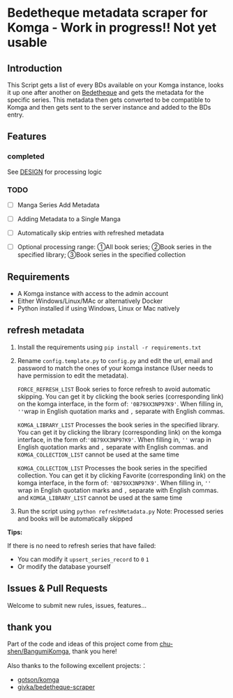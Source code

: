 # Bedetheque metadata scraper for Komga - Work in progress!! Not yet usable

## Introduction

This Script gets a list of every BDs available on your Komga instance,
looks it up one after another on [Bedetheque](https://www.bedetheque.com/) and gets the metadata for the specific series.
This metadata then gets converted to be compatible to Komga and then gets sent to the server instance and added to the BDs entry.

## Features

### completed

See [DESIGN](DESIGN.md) for processing logic

### TODO

- [ ] Manga Series Add Metadata
- [ ] Adding Metadata to a Single Manga
- [ ] Automatically skip entries with refreshed metadata
- [ ] Optional processing range: ①All book series; ②Book series in the specified library; ③Book series in the specified collection


## Requirements

- A Komga instance with access to the admin account
- Either Windows/Linux/MAc or alternatively Docker
- Python installed if using Windows, Linux or Mac natively

## refresh metadata

1. Install the requirements using `pip install -r requirements.txt`
2. Rename `config.template.py` to `config.py` and edit the url, email and password to match the ones of your komga instance (User needs to have permission to edit the metadata).

    `FORCE_REFRESH_LIST` Book series to force refresh to avoid automatic skipping. You can get it by clicking the book series (corresponding link) on the komga interface, in the form of: `'0B79XX3NP97K9'`. When filling in, `''`wrap in English quotation marks and `,` separate with English commas. 

    `KOMGA_LIBRARY_LIST` Processes the book series in the specified library. You can get it by clicking the library (corresponding link) on the komga interface, in the form of:`'0B79XX3NP97K9'`. When filling in, `''` wrap in English quotation marks and `,` separate with English commas. and `KOMGA_COLLECTION_LIST` cannot be used at the same time

    `KOMGA_COLLECTION_LIST` Processes the book series in the specified collection. You can get it by clicking Favorite (corresponding link) on the komga interface, in the form of: `'0B79XX3NP97K9'`. When filling in, `''` wrap in English quotation marks and `,` separate with English commas. and `KOMGA_LIBRARY_LIST` cannot be used at the same time

3. Run the script using `python refreshMetadata.py` Note: Processed series and books will be automatically skipped

**Tips:**

If there is no need to refresh series that have failed:
- You can modify it `upsert_series_record` to `0` `1`
- Or modify the database yourself

## Issues & Pull Requests

Welcome to submit new rules, issues, features...

## thank you

Part of the code and ideas of this project come from [chu-shen/BangumiKomga](https://github.com/chu-shen/BangumiKomga), thank you here!

Also thanks to the following excellent projects:：
- [gotson/komga](https://github.com/gotson/komga)
- [givka/bedetheque-scraper](https://github.com/givka/bedetheque-scraper)

